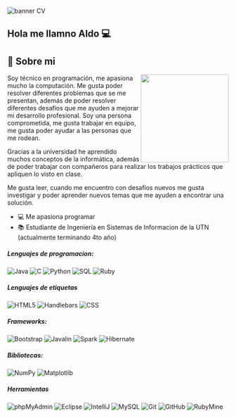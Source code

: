 ![banner CV](https://github.com/user-attachments/assets/538f029e-de44-4ac4-907f-f8de4aad069a)

## Hola me llamno Aldo 💻

## 📖 Sobre mi
<picture> <img align="right" src="https://github.com/7oSkaaa/7oSkaaa/blob/main/Images/Right_Side.gif?raw=true" width = 200px></picture>
<p>Soy técnico en programación, me apasiona mucho la computación. Me gusta poder resolver diferentes problemas que se me presentan, además de poder resolver diferentes desafíos que me ayuden a mejorar mi desarrollo profesional. Soy una persona comprometida, me gusta trabajar en equipo, me gusta poder ayudar a las personas que me rodean.</p>
<p>Gracias a la universidad he aprendido muchos conceptos de la informática, además de poder trabajar con compañeros para realizar los trabajos prácticos que apliquen lo visto en clase.</p>
<p>Me gusta leer, cuando me encuentro con desafíos nuevos me gusta investigar y poder aprender nuevos temas que me ayuden a encontrar una solución. </p>

* 💻 Me apasiona programar
* 📚 Estudiante de Ingeniería en Sistemas de Informacion de la UTN (actualmente terminando 4to año)

##### Lenguajes de programacion:
![Java](https://img.shields.io/badge/-Java-000000?style=flat&logo=java)
![C](https://img.shields.io/badge/-C-000000?style=flat&logo=c)
![Python](https://img.shields.io/badge/-Python-000000?style=flat&logo=python)
![SQL](https://img.shields.io/badge/-SQL-000000?style=flat&logo=sql)
![Ruby](https://img.shields.io/badge/-Ruby-000000?style=flat&logo=ruby)

##### Lenguajes de etiquetas
![HTML5](https://img.shields.io/badge/-HTML5-000000?style=flat&logo=html5)
![Handlebars](https://img.shields.io/badge/-Handlebars-000000?style=flat&logo=handlebarsdotjs)
![CSS](https://img.shields.io/badge/-CSS-000000?style=flat&logo=css3)

##### Frameworks:
![Bootstrap](https://img.shields.io/badge/-Bootstrap-000000?style=flat&logo=bootstrap)
![Javalin](https://img.shields.io/badge/-Javalin-000000?style=flat&logo=javalin)
![Spark](https://img.shields.io/badge/-Spark-000000?style=flat&logo=apachespark)
![Hibernate](https://img.shields.io/badge/-Hibernate-000000?style=flat&logo=hibernate)

##### Bibliotecas:
![NumPy](https://img.shields.io/badge/-NumPy-000000?style=flat&logo=numpy)
![Matplotlib](https://img.shields.io/badge/-Matplotlib-000000?style=flat&logo=matplotlib)

##### Herramientas
![phpMyAdmin](https://img.shields.io/badge/-phpMyAdmin-000000?style=flat&logo=phpmyadmin)
![Eclipse](https://img.shields.io/badge/-Eclipse-000000?style=flat&logo=eclipseide)
![IntelliJ](https://img.shields.io/badge/-IntelliJ-000000?style=flat&logo=intellijidea)
![MySQL](https://img.shields.io/badge/-MySQL-000000?style=flat&logo=mysql)
![Git](https://img.shields.io/badge/-Git-000000?style=flat&logo=git)
![GitHub](https://img.shields.io/badge/-GitHub-000000?style=flat&logo=github)
![RubyMine](https://img.shields.io/badge/-RubyMine-000000?style=flat&logo=rubymine)

